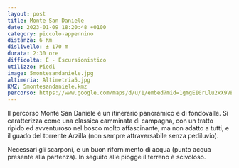 ```yaml
---
layout: post
title: Monte San Daniele
date: 2023-01-09 18:20:48 +0100
category: piccolo-appennino
distanza: 6 Km
dislivello:	± 170 m
durata:	2:30 ore
difficolta:	E - Escursionistico
utilizzo: Piedi
image: 5montesandaniele.jpg
altimeria: Altimetria5.jpg
KMZ: 5montesandaniele.kmz
percorso: https://www.google.com/maps/d/u/1/embed?mid=1gmgEI0rLlu2xX9VEBFlYmMcNM68PKH4&ehbc=2E312F
---
```


Il percorso Monte San Daniele è un itinerario panoramico e di fondovalle. Si caratterizza come una classica camminata di campagna, con un tratto ripido ed avventuroso nel bosco molto affascinante, ma non adatto a tutti, e il guado del torrente Arzilla (non sempre attraversabile senza pediluvio).

Necessari gli scarponi, e un buon rifornimento di acqua (punto acqua presente alla partenza). In seguito alle piogge il terreno è scivoloso. 
